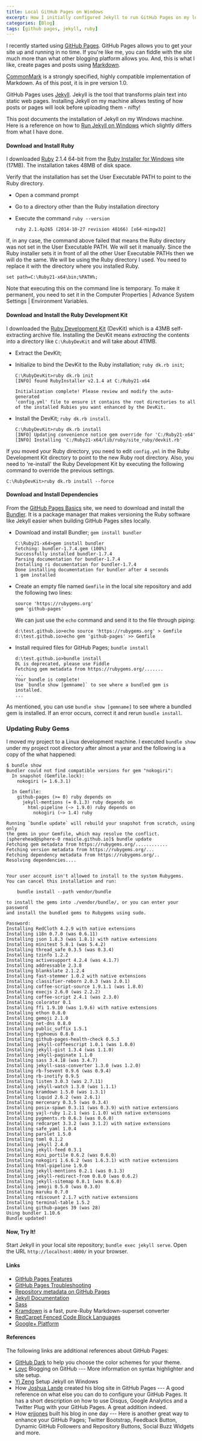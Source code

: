 ```yaml
---
title: Local GitHub Pages on Windows
excerpt: How I initially configured Jekyll to run GitHub Pages on my local Windows machine
categories: [Blog]
tags: [github pages, jekyll, ruby]
---
```


I recently started using [GitHub Pages].
GitHub Pages allows you to get your site up and running in no time.
If you're like me, you can fiddle with the site much more than what other blogging platform allows you.
And, this is what I like, create pages and posts using [Markdown].

<aside>
<a href="http://commonmark.org/" target="_blank">CommonMark</a> is a strongly specified,
highly compatible implementation of
Markdown. As of this post, it is in pre
version 1.0.
</aside>

GitHub Pages uses [Jekyll].
Jekyll is the tool that transforms plain text into static web pages.
Installing Jekyll on my machine allows testing of how posts or pages will look before uploading them - nifty!

This post documents the installation of Jekyll on my Windows machine.
Here is a reference on how to [Run Jekyll on Windows] which slightly differs from what I have done.

#### Download and Install Ruby

I downloaded [Ruby] 2.1.4 64-bit from the [Ruby Installer for Windows] site (17MB).
The installation takes 48MB of disk space.

Verify that the installation has set the User Executable PATH to point to the Ruby directory.

* Open a command prompt
* Go to a directory other than the Ruby installation directory
* Execute the command `ruby --version`

    ~~~
    ruby 2.1.4p265 (2014-10-27 revision 48166) [x64-mingw32]
    ~~~

If, in any case, the command above failed that means the Ruby directory was not set in the User Executable PATH.
We will set it manually. Since the Ruby installer sets it in front of all the other User Executable PATHs then we will do the same.
We will be using the Ruby directory I used.
You need to replace it with the directory where you installed Ruby.

~~~
set path=C:\Ruby21-x64\bin;%PATH%;
~~~

Note that executing this on the command line is temporary.
To make it permanent, you need to set it in the Computer Properties | Advance System Settings | Environment Variables.

#### Download and Install the Ruby Development Kit

I downloaded the [Ruby Development Kit] (DevKit) which is a 43MB self-extracting archive file.
Installing the DevKit means _extracting_ the contents into a directory like `C:\RubyDevKit` and will take about 411MB.

* Extract the DevKit;
* Initialize to bind the DevKit to the Ruby installation; `ruby dk.rb init`;

    ~~~
    C:\RubyDevKit>ruby dk.rb init
    [INFO] found RubyInstaller v2.1.4 at C:/Ruby21-x64

    Initialization complete! Please review and modify the auto-generated
    'config.yml' file to ensure it contains the root directories to all
    of the installed Rubies you want enhanced by the DevKit.
    ~~~

* Install the DevKit; `ruby dk.rb install`.

    ~~~
    C:\RubyDevKit>ruby dk.rb install
    [INFO] Updating convenience notice gem override for 'C:/Ruby21-x64'
    [INFO] Installing 'C:/Ruby21-x64/lib/ruby/site_ruby/devkit.rb'
    ~~~

If you moved your Ruby directory, you need to edit `config.yml` in the Ruby Development Kit directory to point to the new Ruby root directory. Also, you need to 're-install' the Ruby Development Kit by executing the following command to override the previous settings.

~~~
C:\RubyDevKit>ruby dk.rb install --force
~~~

#### Download and Install Dependencies

From the [GitHub Pages Basics] site, we need to download and install the [Bundler].
It is a package manager that makes versioning the Ruby software like Jekyll easier when building GitHub Pages sites locally.

* Download and install Bundler; `gem install bundler`

    ~~~
    C:\Ruby21-x64>gem install bundler
    Fetching: bundler-1.7.4.gem (100%)
    Successfully installed bundler-1.7.4
    Parsing documentation for bundler-1.7.4
    Installing ri documentation for bundler-1.7.4
    Done installing documentation for bundler after 4 seconds
    1 gem installed
    ~~~

* Create an empty file named `Gemfile` in the local site repository and add the following two lines:

    ~~~
    source 'https://rubygems.org'
    gem 'github-pages'
    ~~~

    We can just use the `echo` command and send it to the file through piping:

    ~~~
    d:\test.github.io>echo source 'https://rubygems.org' > Gemfile
    d:\test.github.io>echo gem 'github-pages' >> Gemfile
    ~~~

* Install required files for GitHub Pages; `bundle install`

    ~~~
    d:\test.github.io>bundle install
    DL is deprecated, please use Fiddle
    Fetching gem metadata from https://rubygems.org/.......
    ...
    Your bundle is complete!
    Use `bundle show [gemname]` to see where a bundled gem is installed.
    ...
    ~~~

As mentioned, you can use `bundle show [gemname]` to see where a bundled gem is installed.
If an error occurs, correct it and rerun `bundle install`.

### Updating Ruby Gems

I moved my project to a Linux development machine.
I executed `bundle show` under my project root directory after almost a year and the following is a copy of the what happened:

~~~
$ bundle show
Bundler could not find compatible versions for gem "nokogiri":
  In snapshot (Gemfile.lock):
    nokogiri (= 1.6.3.1)

  In Gemfile:
    github-pages (>= 0) ruby depends on
      jekyll-mentions (= 0.1.3) ruby depends on
        html-pipeline (~> 1.9.0) ruby depends on
          nokogiri (~> 1.4) ruby

Running `bundle update` will rebuild your snapshot from scratch, using only
the gems in your Gemfile, which may resolve the conflict.
[spherehead@sphere-0 rmaicle.github.io]$ bundle update
Fetching gem metadata from https://rubygems.org/............
Fetching version metadata from https://rubygems.org/...
Fetching dependency metadata from https://rubygems.org/..
Resolving dependencies....


Your user account isn't allowed to install to the system Rubygems.
You can cancel this installation and run:

    bundle install --path vendor/bundle

to install the gems into ./vendor/bundle/, or you can enter your password
and install the bundled gems to Rubygems using sudo.

Password: 
Installing RedCloth 4.2.9 with native extensions
Installing i18n 0.7.0 (was 0.6.11)
Installing json 1.8.3 (was 1.8.1) with native extensions
Installing minitest 5.8.1 (was 5.4.2)
Installing thread_safe 0.3.5 (was 0.3.4)
Installing tzinfo 1.2.2
Installing activesupport 4.2.4 (was 4.1.7)
Installing addressable 2.3.8
Installing blankslate 2.1.2.4
Installing fast-stemmer 1.0.2 with native extensions
Installing classifier-reborn 2.0.3 (was 2.0.1)
Installing coffee-script-source 1.9.1.1 (was 1.8.0)
Installing execjs 2.6.0 (was 2.2.2)
Installing coffee-script 2.4.1 (was 2.3.0)
Installing colorator 0.1
Installing ffi 1.9.10 (was 1.9.6) with native extensions
Installing ethon 0.8.0
Installing gemoji 2.1.0
Installing net-dns 0.8.0
Installing public_suffix 1.5.1
Installing typhoeus 0.8.0
Installing github-pages-health-check 0.5.3
Installing jekyll-coffeescript 1.0.1 (was 1.0.0)
Installing jekyll-gist 1.3.4 (was 1.1.0)
Installing jekyll-paginate 1.1.0
Installing sass 3.4.18 (was 3.4.7)
Installing jekyll-sass-converter 1.3.0 (was 1.2.0)
Installing rb-fsevent 0.9.6 (was 0.9.4)
Installing rb-inotify 0.9.5
Installing listen 3.0.3 (was 2.7.11)
Installing jekyll-watch 1.3.0 (was 1.1.1)
Installing kramdown 1.5.0 (was 1.3.1)
Installing liquid 2.6.2 (was 2.6.1)
Installing mercenary 0.3.5 (was 0.3.4)
Installing posix-spawn 0.3.11 (was 0.3.9) with native extensions
Installing yajl-ruby 1.2.1 (was 1.1.0) with native extensions
Installing pygments.rb 0.6.3 (was 0.6.0)
Installing redcarpet 3.3.2 (was 3.1.2) with native extensions
Installing safe_yaml 1.0.4
Installing parslet 1.5.0
Installing toml 0.1.2
Installing jekyll 2.4.0
Installing jekyll-feed 0.3.1
Installing mini_portile 0.6.2 (was 0.6.0)
Installing nokogiri 1.6.6.2 (was 1.6.3.1) with native extensions
Installing html-pipeline 1.9.0
Installing jekyll-mentions 0.2.1 (was 0.1.3)
Installing jekyll-redirect-from 0.8.0 (was 0.6.2)
Installing jekyll-sitemap 0.8.1 (was 0.6.0)
Installing jemoji 0.5.0 (was 0.3.0)
Installing maruku 0.7.0
Installing rdiscount 2.1.7 with native extensions
Installing terminal-table 1.5.2
Installing github-pages 39 (was 28)
Using bundler 1.10.6
Bundle updated!
~~~

#### Now, Try It!

Start Jekyll in your local site repository; `bundle exec jekyll serve`.
Open the URL `http://localhost:4000/` in your browser.

#### Links

* [GitHub Pages Features](https://help.github.com/categories/github-pages-features/)
* [GitHub Pages Troubleshooting](https://help.github.com/categories/github-pages-troubleshooting/)
* [Repository metadata on GitHub Pages](https://help.github.com/articles/repository-metadata-on-github-pages/)
* [Jekyll Documentation](http://jekyllrb.com/docs/home/)
* [Sass](http://sass-lang.com/)
* [Kramdown](http://kramdown.gettalong.org/index.html) is a fast, pure-Ruby Markdown-superset converter
* [RedCarpet Fenced Code Block Languages](https://github.com/github/linguist/blob/master/lib/linguist/languages.yml)
* [Google+ Platform](https://developers.google.com/+/web/+1button/)

#### References

The following links are additional references about GitHub Pages:

* [GitHub Dark] to help you choose the color schemes for your theme.
* [Loyc] Blogging on GitHub --- More information on syntax highlighter and site setup.
* [Yi Zeng] Setup Jekyll on Windows
* How [Joshua Lande] created his blog site in GitHub Pages --- A good reference on what else you can do to configure your GitHub Pages. It has a short description on how to use Disqus, Google Analytics and a Twitter Plug with your GitHub Pages. A great addition indeed.
* How [erjjones] built his blog in one day --- Here is another great way to enhance your GitHub Pages; Twitter Bootstrap, Feedback Button, Dynamic GitHub Followers and Repository Buttons, Social Buzz Widgets and more.



[GitHub Pages]: https://pages.github.com/ "GitHub Pages"
[GitHub Pages Basics]: https://help.github.com/categories/github-pages-basics/ "GitHub Pages Basic"
[Markdown]: http://daringfireball.net/projects/markdown/ "Markdown"
[CommonMark]: http://commonmark.org/
[HTML]: http://www.w3.org/html/ "HyperText Markup Language"
[Ruby]: http://www.ruby-lang.org/ "Ruby Programming Language"
[Ruby Installer for Windows]: http://rubyinstaller.org/ "Ruby Installer for Windows"
[Ruby Development Kit]: http://rubyinstaller.org/downloads/ "Ruby Development Kit"
[Jekyll]: http://jekyllrb.com "Jekyll"
[Run Jekyll on Windows]: http://jekyll-windows.juthilo.com/ "Run Jekyll on Windows"
[Bundler]: http://bundler.io/ "Bundler"

[GitHub Dark]: https://userstyles.org/styles/37035/github-dark
[Loyc]: http://loyc.net/2014/blogging-on-github.html "Language of your choice"
[Yi Zeng]: http://yizeng.me/2013/05/10/setup-jekyll-on-windows/ "Yi Zeng's Blog"
[Joshua Lande]: http://joshualande.com/jekyll-github-pages-poole/ "How Joshua Lande Created His Blog Site in GitHub Pages"
[erjjones]: http://erjjones.github.io/blog/How-I-built-my-blog-in-one-day/ "How erjjones built his blog in one day"
